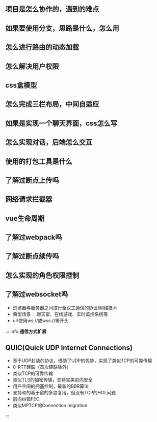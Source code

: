 ## 项目是怎么协作的，遇到的难点 

## 如果要使用分支，思路是什么，怎么用

## 怎么进行路由的动态加载


## 怎么解决用户权限

## css盒模型

## 怎么完成三栏布局，中间自适应

## 如果是实现一个聊天界面，css怎么写

## 怎么实现对话，后端怎么交互

## 使用的打包工具是什么

## 了解过断点上传吗

## 网络请求拦截器

## vue生命周期

## 了解过webpack吗

## 了解过断点续传吗

## 怎么实现的角色权限控制

## 了解过websocket吗
- 浏览器与服务器之间进行全双工通信的协议/网络技术
- 典型场景： 聊天室、在线游戏、实时监控系统等
- url使用ws://或wss://等开头

::: info
**通信方式扩展**
## QUIC(Quick UDP Internet Connections)
- 基于UDP封装的协议，借助了UDP的优势，实现了类似TCP的可靠传输
- 0-RTT建联（首次建联除外）
- 类似TCP的可靠传输
- 类似TLS的加密传输，支持完美前向安全
- 用户空间的拥塞控制，最新的BBR算法
- 支持和的基于留的多路复用，但没有TCP的HOL问题
- 前向纠错FEC
- 类似MPTCP的Connection migration

:::

